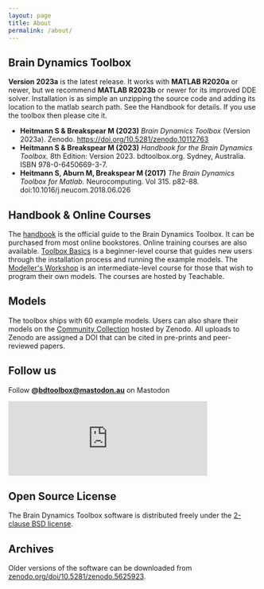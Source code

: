 ```yaml
---
layout: page
title: About
permalink: /about/
---
```


## Brain Dynamics Toolbox
**Version 2023a** is the latest release. It works with **MATLAB R2020a** or newer, but we recommend **MATLAB R2023b** or newer for its improved DDE solver. Installation is as simple an unzipping the source code and adding its location to the matlab search path. See the Handbook for details. If you use the toolbox then please cite it.

- **Heitmann S & Breakspear M (2023)** *Brain Dynamics Toolbox* (Version 2023a). Zenodo. https://doi.org/10.5281/zenodo.10112763
- **Heitmann S & Breakspear M (2023)** *Handbook for the Brain Dynamics Toolbox.* 8th Edition: Version 2023. bdtoolbox.org. Sydney, Australia. ISBN 978-0-6450669-3-7.
- **Heitmann S, Aburn M, Breakspear M (2017)** *The Brain Dynamics Toolbox for Matlab.* Neurocomputing. Vol 315. p82-88. doi:10.1016/j.neucom.2018.06.026


## Handbook & Online Courses
The [handbook](https://github.com/bdtoolbox-org/bdtoolbox/releases/download/2023a/HandbookSample2023.pdf) is the official guide to the Brain Dynamics Toolbox. It can be purchased from most online bookstores. Online training courses are also available. [Toolbox Basics](https://bdtoolbox.teachable.com/p/toolbox-basics) is a beginner-level course that guides new users through the installation process and running the example models. The [Modeller's Workshop](https://bdtoolbox.teachable.com/p/modellers-workshop) is an intermediate-level course for those that wish to program their own models. The courses are hosted by Teachable.

## Models
The toolbox ships with 60 example models. Users can also share their models on the [Community Collection](https://zenodo.org/communities/bdtoolbox) hosted by Zenodo. All uploads to Zenodo are assigned a DOI that can be cited in pre-prints and peer-reviewed papers.

## Follow us
Follow **@bdtoolbox@mastodon.au** on Mastodon
<iframe src="https://mastodon.au/@bdtoolbox/111496115406717244/embed" class="mastodon-embed" style="max-width: 100%; border: 0" width="400" allowfullscreen="allowfullscreen"></iframe><script src="https://mastodon.au/embed.js" async="async"></script>

## Open Source License
The Brain Dynamics Toolbox software is distributed freely under the [2-clause BSD license](https://opensource.org/licenses/BSD-2-Clause).

## Archives
Older versions of the software can be downloaded from [zenodo.org/doi/10.5281/zenodo.5625923](https://zenodo.org/search?q=parent.id:5625923&sort=version&f=allversions:true).
